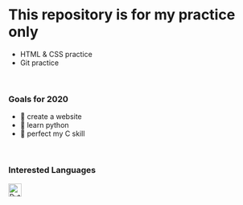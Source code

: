 # This repository is for my practice only
- HTML & CSS practice 
- Git practice

<br />

### Goals for 2020
- 🤩 create a website
- 👾 learn python
- 🐬 perfect my C skill

<br />

### Interested Languages
<img align="left" alt="Python" width="26px" src="https://img.icons8.com/color/48/000000/python.png">

